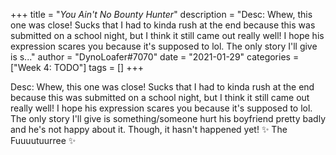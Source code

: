 +++
title = "_You Ain't No Bounty Hunter_"
description = "Desc: Whew, this one was close! Sucks that I had to kinda rush at the end because this was submitted on a school night, but I think it still came out really well! I hope his expression scares you because it's supposed to lol. The only story I'll give is s..."
author = "DynoLoafer#7070"
date = "2021-01-29"
categories = ["Week 4: TODO"]
tags = []
+++

Desc: Whew, this one was close! Sucks that I had to kinda rush at the end because this was submitted on a school night, but I think it still came out really well! I hope his expression scares you because it's supposed to lol. The only story I'll give is something/someone hurt his boyfriend pretty badly and he's not happy about it. Though, it hasn't happened yet! ✨ The Fuuuutuurree ✨
